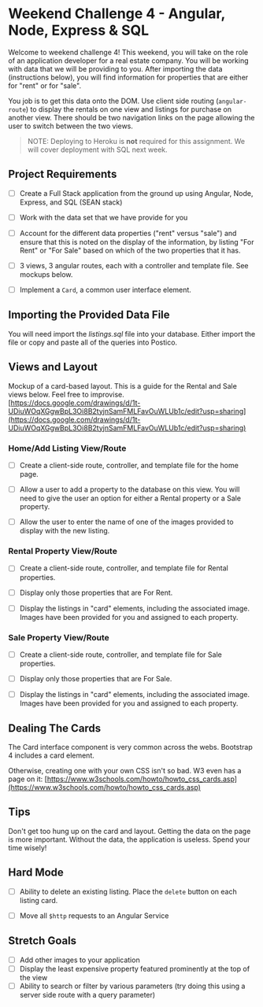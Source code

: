# Weekend Challenge 4 - Angular, Node, Express & SQL

Welcome to weekend challenge 4! This weekend, you will take on the role of an application developer for a real estate company. You will be working with data that we will be providing to you. After importing the data (instructions below), you will find information for properties that are either for "rent" or for "sale".

You job is to get this data onto the DOM. Use client side routing (`angular-route`) to display the rentals on one view and listings for purchase on another view. There should be two navigation links on the page allowing the user to switch between the two views.

> NOTE: Deploying to Heroku is **not** required for this assignment. We will cover deployment with SQL next week.

## Project Requirements

- [ ] Create a Full Stack application from the ground up using Angular, Node, Express, and SQL (SEAN stack)
- [ ] Work with the data set that we have provide for you
- [ ] Account for the different data properties ("rent" versus "sale") and ensure that this is noted on the display of the information, by listing "For Rent" or "For Sale" based on which of the two properties that it has.
- [ ] 3 views, 3 angular routes, each with a controller and template file. See mockups below.
- [ ] Implement a `Card`, a common user interface element.
 

## Importing the Provided Data File

You will need import the *listings.sql* file into your database. Either import the file or copy and paste all of the queries into Postico.


## Views and Layout

Mockup of a card-based layout. This is a guide for the Rental and Sale views below. Feel free to improvise.
[https://docs.google.com/drawings/d/1t-UDiuWOqXGgwBpL3Oi8B2tyjnSamFMLFavOuWLUb1c/edit?usp=sharing](https://docs.google.com/drawings/d/1t-UDiuWOqXGgwBpL3Oi8B2tyjnSamFMLFavOuWLUb1c/edit?usp=sharing)


### Home/Add Listing View/Route

- [ ] Create a client-side route, controller, and template file for the home page.
- [ ] Allow a user to add a property to the database on this view. You will need to give the user an option for either a Rental property or a Sale property.
- [ ] Allow the user to enter the name of one of the images provided to display with the new listing.


### Rental Property View/Route

- [ ] Create a client-side route, controller, and template file for Rental properties.
- [ ] Display only those properties that are For Rent.
- [ ] Display the listings in "card" elements, including the associated image. Images have been provided for you and assigned to each property.


### Sale Property View/Route

- [ ] Create a client-side route, controller, and template file for Sale properties.
- [ ] Display only those properties that are For Sale.
- [ ] Display the listings in "card" elements, including the associated image. Images have been provided for you and assigned to each property.


## Dealing The Cards

The Card interface component is very common across the webs. Bootstrap 4 includes a card element. 

Otherwise, creating one with your own CSS isn't so bad. W3 even has a page on it: [https://www.w3schools.com/howto/howto_css_cards.asp](https://www.w3schools.com/howto/howto_css_cards.asp)


## Tips

Don't get too hung up on the card and layout. Getting the data on the page is more important. Without the data, the application is useless. Spend your time wisely!


## Hard Mode

- [ ] Ability to delete an existing listing. Place the `delete` button on each listing card.
- [ ] Move all `$http` requests to an Angular Service


## Stretch Goals

- [ ] Add other images to your application
- [ ] Display the least expensive property featured prominently at the top of the view
- [ ] Ability to search or filter by various parameters (try doing this using a server side route with a query parameter)
